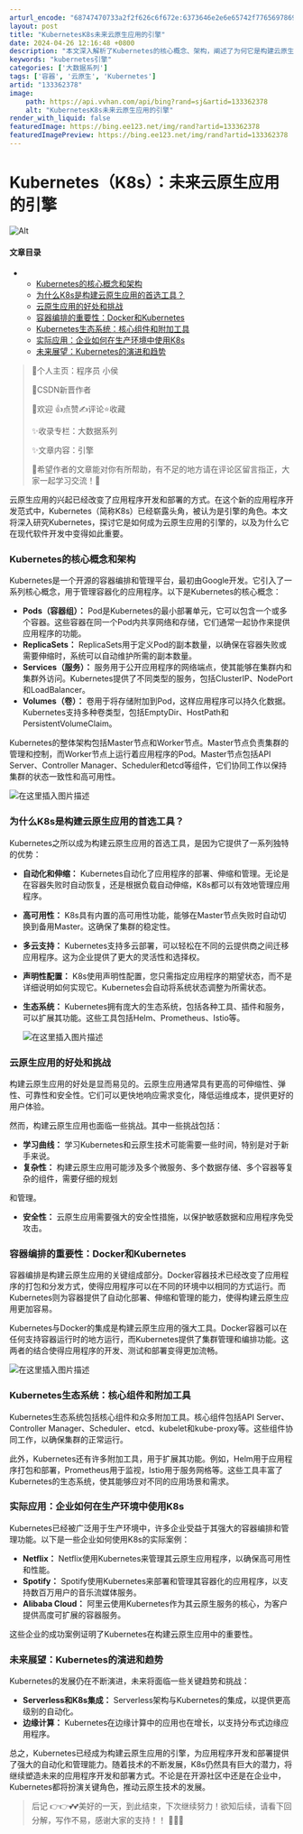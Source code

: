 ```yaml
---
arturl_encode: "68747470733a2f2f626c6f672e:6373646e2e6e65742f77656978696e5f36353137353339382f:61727469636c652f64657461696c732f313333333632333738"
layout: post
title: "KubernetesK8s未来云原生应用的引擎"
date: 2024-04-26 12:16:48 +0800
description: "本文深入解析了Kubernetes的核心概念、架构，阐述了为何它是构建云原生应用的首选工具，讨论了其"
keywords: "kubernetes引擎"
categories: ['大数据系列']
tags: ['容器', '云原生', 'Kubernetes']
artid: "133362378"
image:
    path: https://api.vvhan.com/api/bing?rand=sj&artid=133362378
    alt: "KubernetesK8s未来云原生应用的引擎"
render_with_liquid: false
featuredImage: https://bing.ee123.net/img/rand?artid=133362378
featuredImagePreview: https://bing.ee123.net/img/rand?artid=133362378
---
```


# Kubernetes（K8s）：未来云原生应用的引擎

![Alt](https://i-blog.csdnimg.cn/blog_migrate/3a33cd4d874019d18231681fb0f3eb9b.gif#pic_center)

#### 文章目录

* + [Kubernetes的核心概念和架构](#Kubernetes_12)
  + [为什么K8s是构建云原生应用的首选工具？](#K8s_27)
  + [云原生应用的好处和挑战](#_42)
  + [容器编排的重要性：Docker和Kubernetes](#DockerKubernetes_56)
  + [Kubernetes生态系统：核心组件和附加工具](#Kubernetes_63)
  + [实际应用：企业如何在生产环境中使用K8s](#K8s_69)
  + [未来展望：Kubernetes的演进和趋势](#Kubernetes_81)

> 🎈个人主页：程序员 小侯
>   
> 🎐CSDN新晋作者
>   
> 🎉欢迎 👍点赞✍评论⭐收藏
>   
> ✨收录专栏：大数据系列
>   
> ✨文章内容：引擎
>   
> 🤝希望作者的文章能对你有所帮助，有不足的地方请在评论区留言指正，大家一起学习交流！🤗

云原生应用的兴起已经改变了应用程序开发和部署的方式。在这个新的应用程序开发范式中，Kubernetes（简称K8s）已经崭露头角，被认为是引擎的角色。本文将深入研究Kubernetes，探讨它是如何成为云原生应用的引擎的，以及为什么它在现代软件开发中变得如此重要。

### Kubernetes的核心概念和架构

Kubernetes是一个开源的容器编排和管理平台，最初由Google开发。它引入了一系列核心概念，用于管理容器化的应用程序。以下是Kubernetes的核心概念：

* **Pods（容器组）：**
  Pod是Kubernetes的最小部署单元，它可以包含一个或多个容器。这些容器在同一个Pod内共享网络和存储，它们通常一起协作来提供应用程序的功能。
* **ReplicaSets：**
  ReplicaSets用于定义Pod的副本数量，以确保在容器失败或需要伸缩时，系统可以自动维护所需的副本数量。
* **Services（服务）：**
  服务用于公开应用程序的网络端点，使其能够在集群内和集群外访问。Kubernetes提供了不同类型的服务，包括ClusterIP、NodePort和LoadBalancer。
* **Volumes（卷）：**
  卷用于将存储附加到Pod，这样应用程序可以持久化数据。Kubernetes支持多种卷类型，包括EmptyDir、HostPath和PersistentVolumeClaim。

Kubernetes的整体架构包括Master节点和Worker节点。Master节点负责集群的管理和控制，而Worker节点上运行着应用程序的Pod。Master节点包括API Server、Controller Manager、Scheduler和etcd等组件，它们协同工作以保持集群的状态一致性和高可用性。
  
![在这里插入图片描述](https://i-blog.csdnimg.cn/blog_migrate/091ace5e43cf10f71c879071281f0602.png)

### 为什么K8s是构建云原生应用的首选工具？

Kubernetes之所以成为构建云原生应用的首选工具，是因为它提供了一系列独特的优势：

* **自动化和伸缩：**
  Kubernetes自动化了应用程序的部署、伸缩和管理。无论是在容器失败时自动恢复，还是根据负载自动伸缩，K8s都可以有效地管理应用程序。
* **高可用性：**
  K8s具有内置的高可用性功能，能够在Master节点失败时自动切换到备用Master。这确保了集群的稳定性。
* **多云支持：**
  Kubernetes支持多云部署，可以轻松在不同的云提供商之间迁移应用程序。这为企业提供了更大的灵活性和选择权。
* **声明性配置：**
  K8s使用声明性配置，您只需指定应用程序的期望状态，而不是详细说明如何实现它。Kubernetes会自动将系统状态调整为所需状态。
* **生态系统：**
  Kubernetes拥有庞大的生态系统，包括各种工具、插件和服务，可以扩展其功能。这些工具包括Helm、Prometheus、Istio等。
    
  ![在这里插入图片描述](https://i-blog.csdnimg.cn/blog_migrate/8b69ddbddb1d3d4a9d3c6a10db527960.png)

### 云原生应用的好处和挑战

构建云原生应用的好处是显而易见的。云原生应用通常具有更高的可伸缩性、弹性、可靠性和安全性。它们可以更快地响应需求变化，降低运维成本，提供更好的用户体验。

然而，构建云原生应用也面临一些挑战。其中一些挑战包括：

* **学习曲线：**
  学习Kubernetes和云原生技术可能需要一些时间，特别是对于新手来说。
* **复杂性：**
  构建云原生应用可能涉及多个微服务、多个数据存储、多个容器等复杂的组件，需要仔细的规划

和管理。

* **安全性：**
  云原生应用需要强大的安全性措施，以保护敏感数据和应用程序免受攻击。

### 容器编排的重要性：Docker和Kubernetes

容器编排是构建云原生应用的关键组成部分。Docker容器技术已经改变了应用程序的打包和分发方式，使得应用程序可以在不同的环境中以相同的方式运行。而Kubernetes则为容器提供了自动化部署、伸缩和管理的能力，使得构建云原生应用更加容易。

Kubernetes与Docker的集成是构建云原生应用的强大工具。Docker容器可以在任何支持容器运行时的地方运行，而Kubernetes提供了集群管理和编排功能。这两者的结合使得应用程序的开发、测试和部署变得更加流畅。
  
![在这里插入图片描述](https://i-blog.csdnimg.cn/blog_migrate/b3020840b6e6644c608b36285c11946b.png)

### Kubernetes生态系统：核心组件和附加工具

Kubernetes生态系统包括核心组件和众多附加工具。核心组件包括API Server、Controller Manager、Scheduler、etcd、kubelet和kube-proxy等。这些组件协同工作，以确保集群的正常运行。

此外，Kubernetes还有许多附加工具，用于扩展其功能。例如，Helm用于应用程序打包和部署，Prometheus用于监视，Istio用于服务网格等。这些工具丰富了Kubernetes的生态系统，使其能够应对不同的应用场景和需求。

### 实际应用：企业如何在生产环境中使用K8s

Kubernetes已经被广泛用于生产环境中，许多企业受益于其强大的容器编排和管理功能。以下是一些企业如何使用K8s的实际案例：

* **Netflix：**
  Netflix使用Kubernetes来管理其云原生应用程序，以确保高可用性和性能。
* **Spotify：**
  Spotify使用Kubernetes来部署和管理其容器化的应用程序，以支持数百万用户的音乐流媒体服务。
* **Alibaba Cloud：**
  阿里云使用Kubernetes作为其云原生服务的核心，为客户提供高度可扩展的容器服务。

这些企业的成功案例证明了Kubernetes在构建云原生应用中的重要性。

### 未来展望：Kubernetes的演进和趋势

Kubernetes的发展仍在不断演进，未来将面临一些关键趋势和挑战：

* **Serverless和K8s集成：**
  Serverless架构与Kubernetes的集成，以提供更高级别的自动化。
* **边缘计算：**
  Kubernetes在边缘计算中的应用也在增长，以支持分布式边缘应用程序。

总之，Kubernetes已经成为构建云原生应用的引擎，为应用程序开发和部署提供了强大的自动化和管理能力。随着技术的不断发展，K8s仍然具有巨大的潜力，将继续塑造未来的应用程序开发和部署方式。不论是在开源社区中还是在企业中，Kubernetes都将扮演关键角色，推动云原生技术的发展。

> 后记 👉👉💕💕美好的一天，到此结束，下次继续努力！欲知后续，请看下回分解，写作不易，感谢大家的支持！！ 🌹🌹🌹